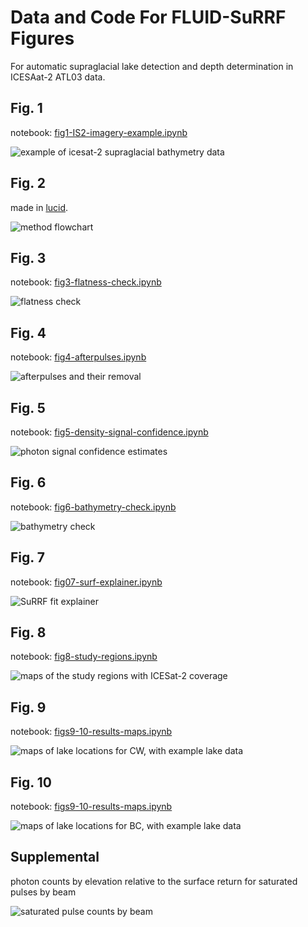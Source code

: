 # Data and Code For FLUID-SuRRF Figures
For automatic supraglacial lake detection and depth determination in ICESAat-2 ATL03 data. 

## Fig. 1
notebook: [fig1-IS2-imagery-example.ipynb](fig01-ICESat2-imagery-example/fig1-IS2-imagery-example.ipynb)

![example of icesat-2 supraglacial bathymetry data](figures/fig01-example_plot_both_beams.jpg)

## Fig. 2
made in [lucid](https://lucid.app/lucidchart/f86a9d24-7c33-4b07-829b-20f1b310e198/edit?viewport_loc=-4446%2C-360%2C6086%2C2602%2C0_0&invitationId=inv_ba6f5e48-edd5-4af5-a737-e423cf8edf99).

![method flowchart](figures/fig02-flowchart.jpeg)

## Fig. 3
notebook: [fig3-flatness-check.ipynb](fig03-flatness-check/fig3-flatness-check.ipynb)

![flatness check](figures/fig03-flatness_check_imagery.jpg)

## Fig. 4
notebook: [fig4-afterpulses.ipynb](fig04-afterpulses/fig4-afterpulses.ipynb)

![afterpulses and their removal](figures/fig04-afterpulses.jpg)

## Fig. 5
notebook: [fig5-density-signal-confidence.ipynb](fig05-density-signal-confidence/fig5-density-signal-confidence.ipynb)

![photon signal confidence estimates](figures/fig05-density_comparison.jpg)

## Fig. 6
notebook: [fig6-bathymetry-check.ipynb](fig06-bathymetry-check/fig6-bathymetry-check.ipynb)

![bathymetry check](figures/fig06-bathymetry_check.jpg)

## Fig. 7
notebook: [fig07-surf-explainer.ipynb](fig07-surrf-explainer/fig07-surf-explainer.ipynb)

![SuRRF fit explainer](figures/fig07-surrf_explainer.jpg)

## Fig. 8
notebook: [fig8-study-regions.ipynb](fig08-study-regions/fig8-study-regions.ipynb)

![maps of the study regions with ICESat-2 coverage](figures/fig08-study_regions.jpg)

## Fig. 9
notebook: [figs9-10-results-maps.ipynb](fig09-10-results-maps/figs9-10-results-maps.ipynb)

![maps of lake locations for CW, with example lake data](figures/fig09-results_map_greenland_cw.jpg)

## Fig. 10
notebook: [figs9-10-results-maps.ipynb](fig09-10-results-maps/figs9-10-results-maps.ipynb)

![maps of lake locations for BC, with example lake data](figures/fig10-results_map_amery.jpg)

## Supplemental

photon counts by elevation relative to the surface return for saturated pulses by beam

![saturated pulse counts by beam](figures/supplemental-afterpulses-beams.jpg)
